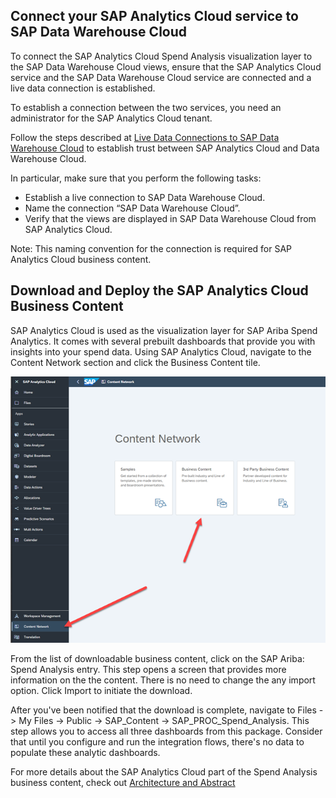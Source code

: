 ## Connect your SAP Analytics Cloud service to SAP Data Warehouse Cloud

To connect the SAP Analytics Cloud Spend Analysis visualization layer to the SAP Data Warehouse Cloud views, ensure that the SAP Analytics Cloud service and the SAP Data Warehouse Cloud service are connected and a live data connection is established.

To establish a connection between the two services, you need an administrator for the SAP Analytics Cloud tenant.

Follow the steps described at [Live Data Connections to SAP Data Warehouse Cloud](https://help.sap.com/docs/SAP_ANALYTICS_CLOUD/00f68c2e08b941f081002fd3691d86a7/ad4281e2875949f0b4d45d1072ff4c38.html) to establish trust between SAP Analytics Cloud and Data Warehouse Cloud.

In particular, make sure that you perform the following tasks:
- Establish a live connection to SAP Data Warehouse Cloud.
- Name the connection “SAP Data Warehouse Cloud”. 
- Verify that the views are displayed in SAP Data Warehouse Cloud from SAP Analytics Cloud.

Note: This naming convention for the connection is required for SAP Analytics Cloud business content.

## Download and Deploy the SAP Analytics Cloud Business Content

SAP Analytics Cloud is used as the visualization layer for SAP Ariba Spend Analytics.  It comes with several prebuilt dashboards that provide you with insights into your spend data.  Using SAP Analytics Cloud, navigate to the Content Network section and click the Business Content tile.

![SAC Business Content](../images/SACLane_DLContent1.png)

From the list of downloadable business content, click on the SAP Ariba: Spend Analysis entry.  This step opens a screen that provides more information on the the content.  There is no need to change the any import option.  Click Import to initiate the download.

After you've been notified that the download is complete, navigate to Files -> My Files -> Public -> SAP_Content -> SAP_PROC_Spend_Analysis.  This step allows you to access all three dashboards from this package.  Consider that until you configure and run the integration flows, there's no data to populate these analytic dashboards. 

For more details about the SAP Analytics Cloud part of the Spend Analysis business content, check out [Architecture and Abstract](https://help.sap.com/docs/SAP_ANALYTICS_CLOUD/42093f14b43c485fbe3adbbe81eff6c8/7815a7238338495eb47651b0c6aa3c4e.html)
